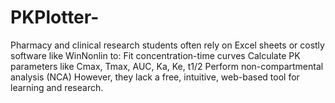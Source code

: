 # PKPlotter-
Pharmacy and clinical research students often rely on Excel sheets or costly software like WinNonlin to:  Fit concentration-time curves  Calculate PK parameters like Cmax, Tmax, AUC, Ka, Ke, t1/2  Perform non-compartmental analysis (NCA)  However, they lack a free, intuitive, web-based tool for learning and research.
